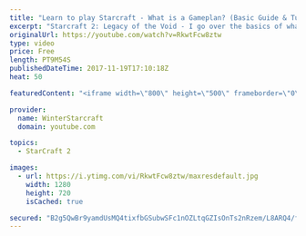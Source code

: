 ```yaml
---
title: "Learn to play Starcraft - What is a Gameplan? (Basic Guide & Tutorial)"
excerpt: "Starcraft 2: Legacy of the Void - I go over the basics of what a gameplan in starcraft 2 is and how to put one together.  Note this is not a guide on WHAT gameplan you should be using as each race!"
originalUrl: https://youtube.com/watch?v=RkwtFcw8ztw
type: video
price: Free
length: PT9M54S
publishedDateTime: 2017-11-19T17:10:18Z
heat: 50

featuredContent: "<iframe width=\"800\" height=\"500\" frameborder=\"0\" src=\"https://www.youtube.com/embed/RkwtFcw8ztw\" allow=\"accelerometer; autoplay; encrypted-media; gyroscope; picture-in-picture\" allowfullscreen></iframe>"

provider:
  name: WinterStarcraft
  domain: youtube.com

topics:
  - StarCraft 2

images:
  - url: https://i.ytimg.com/vi/RkwtFcw8ztw/maxresdefault.jpg
    width: 1280
    height: 720
    isCached: true

secured: "B2g5QwBr9yamdUsMQ4tixfbGSubwSFc1nOZLtqGZIsOnTs2nRzem/L8ARQ4/ftu1qeTyzEtglmUOpGZJCYRJ85g9rQisRPRwGGufSNW2belp3Vm0MbLDBQjndsDeTuXC+3zjENMBPsCDFhBB5UZUKyS5K9wvV3LEdEmXe1McdXSPJw7tUDQtA44+7L5qfDEcNbsR2jOLhIPsQjjRgFYP49oZYeKrsRcUeQdLVzgM8vPfjG0DdInEyy1zGsxx3ZWJlpP7EbO2kaoN9SnjGWu/JihOZsYLgEjJ6aL9BTnRKWGwhsnXAdmTkZjtuCC+kzhD6lK2kC5guwWoWL9ACvRm7NGR+zBVcXka84MjXLS8GEn7J1we7w+2fvXpNbIB9MwPDe6Lo9FkDrB55FqOhc9U4qqqc6TQ9C7SMjM0/v7cOBY=;GSZtYuyxRjWQwIf8p38iOA=="
---
```


